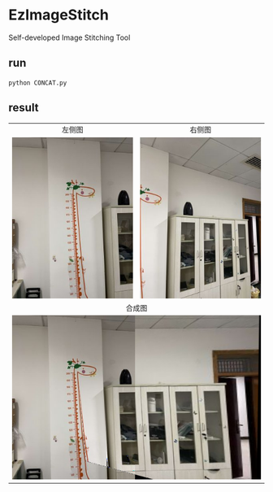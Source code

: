 # EzImageStitch
Self-developed Image Stitching Tool

## run
```
python CONCAT.py
```

## result
 
<table>
    <tr>
        <td align='center'>左侧图</td> 
        <td align='center'>右侧图</td> 
   </tr>
   <tr>
   </tr>
        <td align='center'><img src='01.png'></td> 
        <td align='center'><img src='02.png'></td>
    <tr>
        <td colspan="2" align='center'>合成图</td>    
    </tr>
    <tr>
       <td  colspan="2"><img src='result.png'></td>  
    </tr>
</table>

